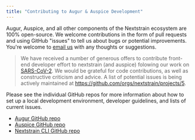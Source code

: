 ```yaml
---
title: "Contributing to Augur & Auspice Development"
---
```


Augur, Auspice, and all other components of the Nextstrain ecosystem are 100% open-source.
We welcome contributions in the form of pull requests and using GitHub "issues" to tell us about bugs or potential improvements.
You're welcome to [email us](mailto:hello@nextstrain.org) with any thoughts or suggestions.

> We have received a number of generous offers to contribute front-end developer effort to nextstrain (and auspice) folowing our work on [SARS-CoV-2](https://nextstrain.org/ncov).
We would be grateful for code contributions, as well as constructive criticism and advice.
A list of potential issues is being actively maintained at https://github.com/orgs/nextstrain/projects/5.


Please see the individual GitHub repos for more information about how to set up a local development environment, developer guidelines, and lists of current issues.

* [Augur GitHub repo](https://github.com/nextstrain/augur)
* [Auspice GitHub repo](https://github.com/nextstrain/auspice)
* [Nextstrain CLI GitHub repo](https://github.com/nextstrain/cli)
